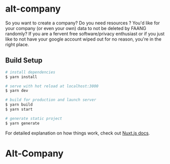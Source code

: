 # alt-company

So you want to create a company? Do you need resources ? You'd like for your company (or even your own) data to not be deleted by FAANG randomly?
If you are a fervent free software/privacy enthusiast or if you just like to not have your google account wiped out for no reason, you're in the right place.

## Build Setup

```bash
# install dependencies
$ yarn install

# serve with hot reload at localhost:3000
$ yarn dev

# build for production and launch server
$ yarn build
$ yarn start

# generate static project
$ yarn generate
```

For detailed explanation on how things work, check out [Nuxt.js docs](https://nuxtjs.org).
# Alt-Company
